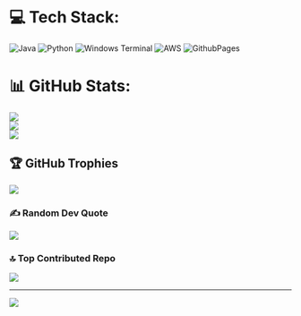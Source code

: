 
# 💻 Tech Stack:
![Java](https://img.shields.io/badge/java-%23ED8B00.svg?style=for-the-badge&logo=openjdk&logoColor=white) ![Python](https://img.shields.io/badge/python-3670A0?style=for-the-badge&logo=python&logoColor=ffdd54) ![Windows Terminal](https://img.shields.io/badge/Windows%20Terminal-%234D4D4D.svg?style=for-the-badge&logo=windows-terminal&logoColor=white) ![AWS](https://img.shields.io/badge/AWS-%23FF9900.svg?style=for-the-badge&logo=amazon-aws&logoColor=white) ![GithubPages](https://img.shields.io/badge/github%20pages-121013?style=for-the-badge&logo=github&logoColor=white)
# 📊 GitHub Stats:
![](https://github-readme-stats.vercel.app/api?username=TripCu&theme=dark&hide_border=false&include_all_commits=false&count_private=false)<br/>
![](https://github-readme-streak-stats.herokuapp.com/?user=TripCu&theme=dark&hide_border=false)<br/>
![](https://github-readme-stats.vercel.app/api/top-langs/?username=TripCu&theme=dark&hide_border=false&include_all_commits=false&count_private=false&layout=compact)

## 🏆 GitHub Trophies
![](https://github-profile-trophy.vercel.app/?username=TripCu&theme=radical&no-frame=true&no-bg=true&margin-w=4)

### ✍️ Random Dev Quote
![](https://quotes-github-readme.vercel.app/api?type=horizontal&theme=radical)

### 🔝 Top Contributed Repo
![](https://github-contributor-stats.vercel.app/api?username=TripCu&limit=5&theme=dark&combine_all_yearly_contributions=true)

---
[![](https://visitcount.itsvg.in/api?id=TripCu&icon=0&color=0)](https://visitcount.itsvg.in)

<!-- Proudly created with GPRM ( https://gprm.itsvg.in ) -->
